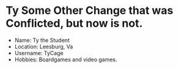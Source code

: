 # Ty Some Other Change that was Conflicted, but now is not.

* Name: Ty the Student
* Location: Leesburg, Va
* Username: TyCage
* Hobbies: Boardgames and video games.
